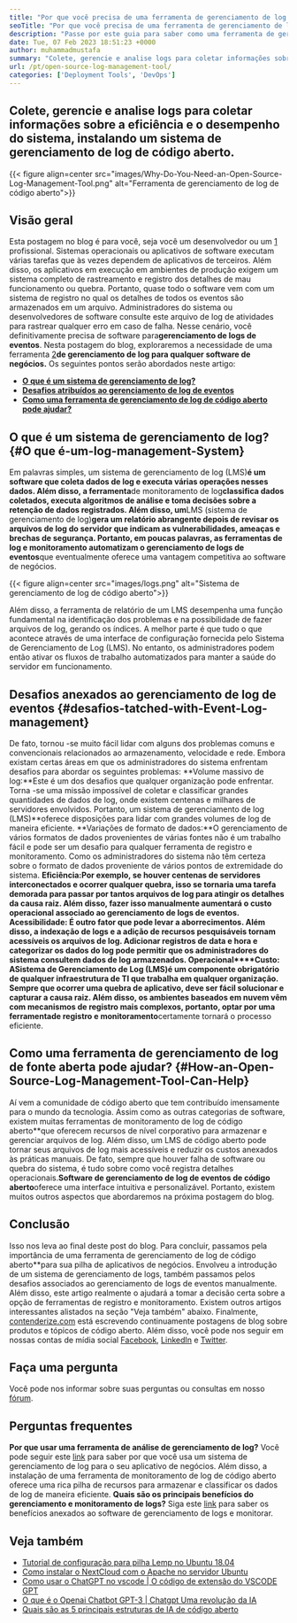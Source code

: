 ```yaml
---
title: "Por que você precisa de uma ferramenta de gerenciamento de log de código aberto" 
seoTitle: "Por que você precisa de uma ferramenta de gerenciamento de log de código aberto" 
description: "Passe por este guia para saber como uma ferramenta de gerenciamento de log de código aberto pode beneficiar você na coleta de logs e gerenciamento do seu software de negócios." 
date: Tue, 07 Feb 2023 18:51:23 +0000
author: muhammadmustafa
summary: "Colete, gerencie e analise logs para coletar informações sobre a eficiência e o desempenho do sistema, instalando um sistema de gerenciamento de log de código aberto." 
url: /pt/open-source-log-management-tool/
categories: ['Deployment Tools', 'DevOps']
---
```


## Colete, gerencie e analise logs para coletar informações sobre a eficiência e o desempenho do sistema, instalando um sistema de gerenciamento de log de código aberto.

{{< figure align=center src="images/Why-Do-You-Need-an-Open-Source-Log-Management-Tool.png" alt="Ferramenta de gerenciamento de log de código aberto">}}


## Visão geral
Esta postagem no blog é para você, seja você um desenvolvedor ou um [1][1] profissional. Sistemas operacionais ou aplicativos de software executam várias tarefas que às vezes dependem de aplicativos de terceiros. Além disso, os aplicativos em execução em ambientes de produção exigem um sistema completo de rastreamento e registro dos detalhes de mau funcionamento ou quebra. Portanto, quase todo o software vem com um sistema de registro no qual os detalhes de todos os eventos são armazenados em um arquivo. Administradores do sistema ou desenvolvedores de software consulte este arquivo de log de atividades para rastrear qualquer erro em caso de falha. Nesse cenário, você definitivamente precisa de software para**gerenciamento de logs de eventos**. Nesta postagem do blog, exploraremos a necessidade de uma ferramenta [2]**de gerenciamento de log para qualquer software de negócios.**
Os seguintes pontos serão abordados neste artigo:
* [**O que é um sistema de gerenciamento de log?**][3]
* [**Desafios atribuídos ao gerenciamento de log de eventos**][4]
* **[Como uma ferramenta de gerenciamento de log de código aberto pode ajudar?][5]**

## O que é um sistema de gerenciamento de log?   {#O que é-um-log-management-System}
Em palavras simples, um sistema de gerenciamento de log (LMS)**é um software que coleta dados de log e executa várias operações nesses dados. Além disso, a ferramenta**de monitoramento de log**classifica dados coletados, executa algoritmos de análise e toma decisões sobre a retenção de dados registrados. Além disso, um**LMS (sistema de gerenciamento de log)**gera um relatório abrangente depois de revisar os arquivos de log do servidor que indicam as vulnerabilidades, ameaças e brechas de segurança. Portanto, em poucas palavras, as ferramentas de log e monitoramento automatizam o gerenciamento de logs de eventos**que eventualmente oferece uma vantagem competitiva ao software de negócios.

{{< figure align=center src="images/logs.png" alt="Sistema de gerenciamento de log de código aberto">}}

Além disso, a ferramenta de relatório de um LMS desempenha uma função fundamental na identificação dos problemas e na possibilidade de fazer arquivos de log, gerando os índices. A melhor parte é que tudo o que acontece através de uma interface de configuração fornecida pelo Sistema de Gerenciamento de Log (LMS). No entanto, os administradores podem então ativar os fluxos de trabalho automatizados para manter a saúde do servidor em funcionamento.

## Desafios anexados ao gerenciamento de log de eventos   {#desafios-tatched-with-Event-Log-management}
De fato, tornou -se muito fácil lidar com alguns dos problemas comuns e convencionais relacionados ao armazenamento, velocidade e rede. Embora existam certas áreas em que os administradores do sistema enfrentam desafios para abordar os seguintes problemas:
**Volume massivo de log:**Este é um dos desafios que qualquer organização pode enfrentar. Torna -se uma missão impossível de coletar e classificar grandes quantidades de dados de log, onde existem centenas e milhares de servidores envolvidos. Portanto, um sistema de gerenciamento de log (LMS)**oferece disposições para lidar com grandes volumes de log de maneira eficiente.
**Variações de formato de dados:**O gerenciamento de vários formatos de dados provenientes de várias fontes não é um trabalho fácil e pode ser um desafio para qualquer ferramenta de registro e monitoramento. Como os administradores do sistema não têm certeza sobre o formato de dados proveniente de vários pontos de extremidade do sistema.
**Eficiência:**Por exemplo, se houver centenas de servidores interconectados e ocorrer qualquer quebra, isso se tornaria uma tarefa demorada para passar por tantos arquivos de log para atingir os detalhes da causa raiz. Além disso, fazer isso manualmente aumentará o custo operacional associado ao gerenciamento de logs de eventos.
**Acessibilidade**: É outro fator que pode levar a aborrecimentos. Além disso, a indexação de logs e a adição de recursos pesquisáveis ​​tornam acessíveis os arquivos de log. Adicionar registros de data e hora e categorizar os dados do log pode permitir que os administradores do sistema consultem dados de log armazenados.
**Operacional****Custo**: A**Sistema de Gerenciamento de Log (LMS)**é um componente obrigatório de qualquer infraestrutura de TI que trabalha em qualquer organização. Sempre que ocorrer uma quebra de aplicativo, deve ser fácil solucionar e capturar a causa raiz. Além disso, os ambientes baseados em nuvem vêm com mecanismos de registro mais complexos, portanto, optar por uma ferramenta**de registro e monitoramento**certamente tornará o processo eficiente.

## Como uma ferramenta de gerenciamento de log de fonte aberta pode ajudar?   {#How-an-Open-Source-Log-Management-Tool-Can-Help}
Aí vem a comunidade de código aberto que tem contribuído imensamente para o mundo da tecnologia. Assim como as outras categorias de software, existem muitas ferramentas de monitoramento de log de código aberto**que oferecem recursos de nível corporativo para armazenar e gerenciar arquivos de log. Além disso, um LMS de código aberto pode tornar seus arquivos de log mais acessíveis e reduzir os custos anexados às práticas manuais.
De fato, sempre que houver falha de software ou quebra do sistema, é tudo sobre como você registra detalhes operacionais.**Software de gerenciamento de log de eventos de código aberto**oferece uma interface intuitiva e personalizável. Portanto, existem muitos outros aspectos que abordaremos na próxima postagem do blog.

## Conclusão
Isso nos leva ao final deste post do blog. Para concluir, passamos pela importância de uma ferramenta de gerenciamento de log de código aberto**para sua pilha de aplicativos de negócios. Envolveu a introdução de um sistema de gerenciamento de logs, também passamos pelos desafios associados ao gerenciamento de logs de eventos manualmente. Além disso, este artigo realmente o ajudará a tomar a decisão certa sobre a opção de ferramentas de registro e monitoramento. Existem outros artigos interessantes alistados na seção "Veja também" abaixo.
Finalmente, [contenderize.com][6] está escrevendo continuamente postagens de blog sobre produtos e tópicos de código aberto. Além disso, você pode nos seguir em nossas contas de mídia social [Facebook][7], [LinkedIn][8] e [Twitter][9].

## Faça uma pergunta
Você pode nos informar sobre suas perguntas ou consultas em nosso [fórum][10].

## Perguntas frequentes
**Por que usar uma ferramenta de análise de gerenciamento de log?**
Você pode seguir este [link][3] para saber por que você usa um sistema de gerenciamento de log para o seu aplicativo de negócios. Além disso, a instalação de uma ferramenta de monitoramento de log de código aberto oferece uma rica pilha de recursos para armazenar e classificar os dados de log de maneira eficiente.
**Quais são os principais benefícios do gerenciamento e monitoramento de logs?**
Siga este [link][5] para saber os benefícios anexados ao software de gerenciamento de logs e monitorar.

## Veja também
  * [Tutorial de configuração para pilha Lemp no Ubuntu 18.04][11]
  * [Como instalar o NextCloud com o Apache no servidor Ubuntu][12]
  * [Como usar o ChatGPT no vscode | O código de extensão do VSCODE GPT][13]
  * [O que é o Openai Chatbot GPT-3 | Chatgpt Uma revolução da IA][14]
  * [Quais são as 5 principais estruturas de IA de código aberto][15]

  
[1]: https://products.containerize.com/devops/
[2]: https://products.containerize.com/
[3]: #What-is-a-Log-Management-System
[4]: #Challenges-attached-with-Event-Log-Management
[5]: #How-an-open-source-Log-Management-Tool-can-help
[6]: https://www.containerize.com/
[7]: https://web.facebook.com/containerize
[8]: https://www.linkedin.com/company/containerize/
[9]: https://twitter.com/containerize_co
[10]: https://forum.containerize.com/
[11]: https://blog.containerize.com/web-server-solution-stack/setup-tutorial-for-lemp-stack-on-ubuntu-18-04/
[12]: https://blog.containerize.com/backup-and-sync-software/how-to-install-nextcloud-with-apache-on-ubuntu-server/
[13]: https://blog.containerize.com/artificial-intelligence/how-to-use-chatgpt-in-vscode-the-vscode-extension-codegpt/
[14]: https://blog.containerize.com/artificial-intelligence/what-is-openai-chatbot-gpt-3-chatgpt-an-ai-revolution/
[15]: https://blog.containerize.com/artificial-intelligence/top-5-open-source-ai-frameworks/
